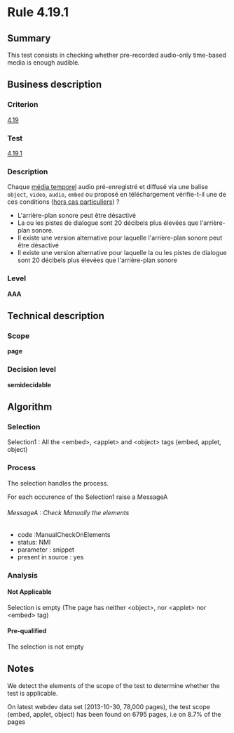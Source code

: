 # Rule 4.19.1
## Summary

This test consists in checking whether pre-recorded audio-only
time-based media is enough audible.

## Business description

### Criterion

[4.19](http://references.modernisation.gouv.fr/sites/default/files/RGAA3_RC2-1/referentiel_technique.htm#crit-4-19)

### Test

[4.19.1](http://references.modernisation.gouv.fr/sites/default/files/RGAA3_RC2-1/referentiel_technique.htm#test-4-19-1)

### Description

Chaque <a href="http://references.modernisation.gouv.fr/sites/default/files/RGAA3_RC2-1/glossaire.htm#mMediaTemp">m&eacute;dia temporel</a> audio pr&eacute;-enregistr&eacute; et diffus&eacute; via une balise `object`, `video`, `audio`, `embed` ou propos&eacute; en t&eacute;l&eacute;chargement v&eacute;rifie-t-il une de ces conditions (<a href="http://references.modernisation.gouv.fr/sites/default/files/RGAA3_RC2-1/cas_particulier.htm#cpCrit4-19" title="Cas particuliers pour le crit&egrave;re 4.19">hors cas particuliers</a>) ? 
 
 * L'arri&egrave;re-plan sonore peut &ecirc;tre d&eacute;sactiv&eacute; 
 * La ou les pistes de dialogue sont 20 d&eacute;cibels plus &eacute;lev&eacute;es que l'arri&egrave;re-plan sonore. 
 * Il existe une version alternative pour laquelle l'arri&egrave;re-plan sonore peut &ecirc;tre d&eacute;sactiv&eacute; 
 * Il existe une version alternative pour laquelle la ou les pistes de dialogue sont 20 d&eacute;cibels plus &eacute;lev&eacute;es que l'arri&egrave;re-plan sonore 


### Level

**AAA**

## Technical description

### Scope

**page**

### Decision level

**semidecidable**

## Algorithm

### Selection

Selection1 : All the <embed\>, <applet\> and <object\> tags (embed,
applet, object)

### Process

The selection handles the process.

For each occurence of the Selection1 raise a MessageA

###### MessageA : Check Manually the elements

-   code :ManualCheckOnElements
-   status: NMI
-   parameter : snippet
-   present in source : yes

### Analysis

#### Not Applicable

Selection is empty (The page has neither <object\>, nor <applet\> nor
<embed\> tag)

#### Pre-qualified

The selection is not empty

## Notes

We detect the elements of the scope of the test to determine whether the
test is applicable.

On latest webdev data set (2013-10-30, 78,000 pages), the test scope
(embed, applet, object) has been found on 6795 pages, i.e on 8.7% of the
pages
